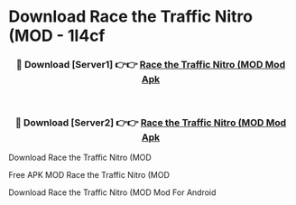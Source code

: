 # Download Race the Traffic Nitro (MOD - 1l4cf



<div align="center">
<h3>🔴 Download [Server1] 👉👉 <a href="https://momento.my/?title=Race_the_Traffic_Nitro_(MOD">Race the Traffic Nitro (MOD Mod Apk</a></h3><br>

<h3>🔴 Download [Server2] 👉👉 <a href="https://momento.my/?title=Race_the_Traffic_Nitro_(MOD">Race the Traffic Nitro (MOD Mod Apk</a></h3>
</div>



Download Race the Traffic Nitro (MOD 

Free APK MOD Race the Traffic Nitro (MOD 

Download Race the Traffic Nitro (MOD Mod For Android
